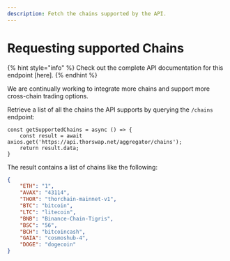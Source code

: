 ```yaml
---
description: Fetch the chains supported by the API.
---
```


# Requesting supported Chains

{% hint style="info" %}
Check out the complete API documentation for this endpoint \[here].
{% endhint %}

We are continually working to integrate more chains and support more cross-chain trading options.

Retrieve a list of all the chains the API supports by querying the `/chains` endpoint:

```
const getSupportedChains = async () => {
    const result = await axios.get('https://api.thorswap.net/aggregator/chains');
    return result.data;
}
```

The result contains a list of chains like the following:

```json
{
    "ETH": "1",
    "AVAX": "43114",
    "THOR": "thorchain-mainnet-v1",
    "BTC": "bitcoin",
    "LTC": "litecoin",
    "BNB": "Binance-Chain-Tigris",
    "BSC": "56",
    "BCH": "bitcoincash",
    "GAIA": "cosmoshub-4",
    "DOGE": "dogecoin"
}
```
